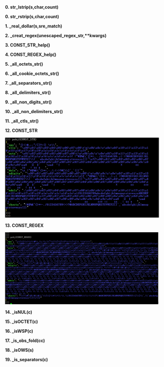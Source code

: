 

__0. str_lstrip(s,char,count)__  

__0. str_rstrip(s,char,count)__  

__1. \_real_dollar(s,sre\_match)__  

__2. \_creat\_regex(unescaped\_regex\_str,**kwargs)__

__3. CONST\_STR\_help()__

__4. CONST\_REGEX\_help()__

__5. \_all\_octets\_str()__

__6. \_all\_cookie\_octets\_str()__

__7. \_all\_separators\_str()__

__8. \_all\_delimiters\_str()__

__9. \_all\_non\_digits\_str()__

__10. \_all\_non\_delimiters\_str()__

__11. \_all\_ctls\_str()__

__12. CONST\_STR__

![](../Images/araq.CONST_STR.0.png) 

__13. CONST\_REGEX__

![](../Images/araq.CONST_REGEX.0.png) 

__14. \_isNUL(c)__

__15. \_isOCTET(c)__

__16. \_isWSP(c)__

__17. \_is\_obs\_fold(cc)__

__18. \_isOWS(s)__

__19. \_is\_separators(c)__


